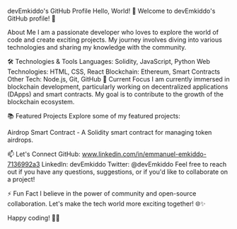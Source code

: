 devEmkiddo's GitHub Profile
Hello, World! 👋
Welcome to devEmkiddo's GitHub profile! 🚀

About Me
I am a passionate developer who loves to explore the world of code and create exciting projects. My journey involves diving into various technologies and sharing my knowledge with the community.

🛠️ Technologies & Tools
Languages: Solidity, JavaScript, Python
Web Technologies: HTML, CSS, React
Blockchain: Ethereum, Smart Contracts
Other Tech: Node.js, Git, GitHub
🌱 Current Focus
I am currently immersed in blockchain development, particularly working on decentralized applications (DApps) and smart contracts. My goal is to contribute to the growth of the blockchain ecosystem.

📚 Featured Projects
Explore some of my featured projects:

Airdrop Smart Contract - A Solidity smart contract for managing token airdrops.

📫 Let's Connect
GitHub: www.linkedin.com/in/emmanuel-emkiddo-7136992a3
LinkedIn: devEmkiddo
Twitter: @devEmkiddo
Feel free to reach out if you have any questions, suggestions, or if you'd like to collaborate on a project!

⚡ Fun Fact
I believe in the power of community and open-source collaboration. Let's make the tech world more exciting together! 🌐✨

Happy coding! 🚀✨
